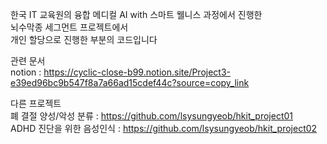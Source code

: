 한국 IT 교육원의 융합 메디컬 AI with 스마트 웰니스 과정에서 진행한  
뇌수막종 세그먼트 프로젝트에서  
개인 할당으로 진행한 부분의 코드입니다  
  
관련 문서  
notion : https://cyclic-close-b99.notion.site/Project3-e39ed96bc9b547f8a7a66ad15cdef44c?source=copy_link  

다른 프로젝트  
폐 결절 양성/악성 분류 : https://github.com/lsysungyeob/hkit_project01  
ADHD 진단을 위한 음성인식 : https://github.com/lsysungyeob/hkit_project02  
